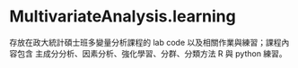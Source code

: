 # MultivariateAnalysis.learning
存放在政大統計碩士班多變量分析課程的 lab code 以及相關作業與練習；課程內容包含 主成分分析、因素分析、強化學習、分群、分類方法 R 與 python 練習。
